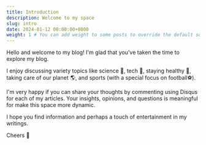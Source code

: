 ```yaml
---
title: Introduction
description: Welcome to my space
slug: intro
date: 2024-01-12 00:00:00+0000
weight: 1 # You can add weight to some posts to override the default sorting (date descending)
---
```


Hello and welcome to my blog! I'm glad that you've taken the time to explore my blog.

I enjoy discussing variety topics like science 🔬, tech 🚀, staying healthy 🍏, taking care of our planet 🌎, and sports (with a special focus on football⚽).

I'm very happy if you can share your thoughts by commenting using Disqus for each of my articles. Your insights, opinions, and questions is meaningful for make this space more dynamic.

I hope you find information and perhaps a touch of entertainment in my writings.

Cheers 👋
